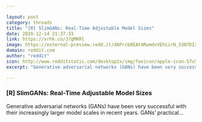 ```yaml
---

layout: post
category: threads
title: "[R] SlimGANs: Real-Time Adjustable Model Sizes"
date: 2020-12-14 21:37:33
link: https://vrhk.co/37gMKRl
image: https://external-preview.redd.it/dAPrcb8EAt4RwmdvVEhiirN_53N7DIZL4mqFh-u2mz0.jpg?width=1200&height=414&auto=webp&crop=1200:414,smart&s=3b5052c8b37ccb7116abf1fbbcf51a08de03f34a
domain: reddit.com
author: "reddit"
icon: http://www.redditstatic.com/desktop2x/img/favicon/apple-icon-57x57.png
excerpt: "Generative adversarial networks (GANs) have been very successful with their increasingly larger model scales in recent years. GANs’ practical..."

---
```


### [R] SlimGANs: Real-Time Adjustable Model Sizes

Generative adversarial networks (GANs) have been very successful with their increasingly larger model scales in recent years. GANs’ practical...